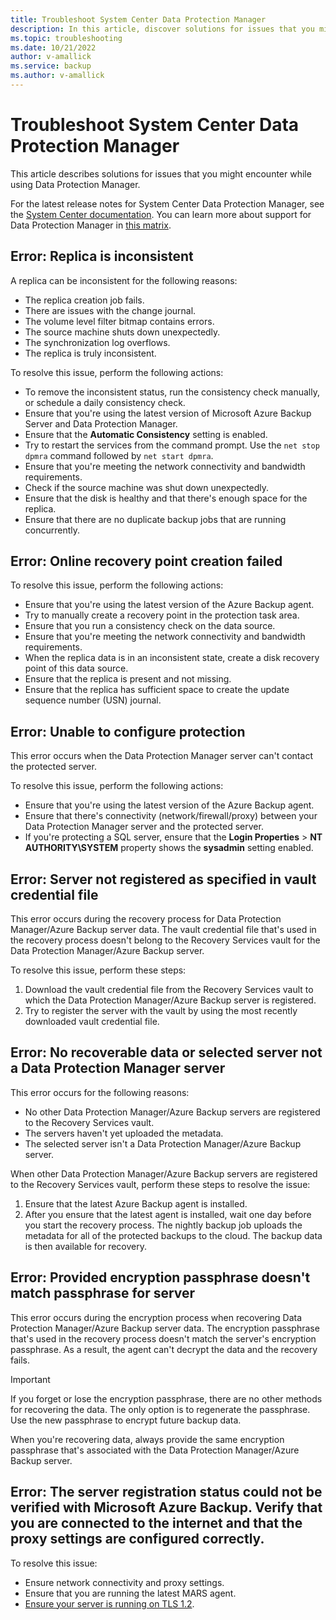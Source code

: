 ```yaml
---
title: Troubleshoot System Center Data Protection Manager
description: In this article, discover solutions for issues that you might encounter while using System Center Data Protection Manager.
ms.topic: troubleshooting
ms.date: 10/21/2022
author: v-amallick
ms.service: backup
ms.author: v-amallick
---
```


# Troubleshoot System Center Data Protection Manager

This article describes solutions for issues that you might encounter while using Data Protection Manager.

For the latest release notes for System Center Data Protection Manager, see the [System Center documentation](/system-center/dpm/dpm-release-notes). You can learn more about support for Data Protection Manager in [this matrix](/system-center/dpm/dpm-protection-matrix).

## Error: Replica is inconsistent

A replica can be inconsistent for the following reasons:

- The replica creation job fails.
- There are issues with the change journal.
- The volume level filter bitmap contains errors.
- The source machine shuts down unexpectedly.
- The synchronization log overflows.
- The replica is truly inconsistent.

To resolve this issue, perform the following actions:

- To remove the inconsistent status, run the consistency check manually, or schedule a daily consistency check.
- Ensure that you're using the latest version of Microsoft Azure Backup Server and Data Protection Manager.
- Ensure that the **Automatic Consistency** setting is enabled.
- Try to restart the services from the command prompt. Use the `net stop dpmra` command followed by `net start dpmra`.
- Ensure that you're meeting the network connectivity and bandwidth requirements.
- Check if the source machine was shut down unexpectedly.
- Ensure that the disk is healthy and that there's enough space for the replica.
- Ensure that there are no duplicate backup jobs that are running concurrently.

## Error: Online recovery point creation failed

To resolve this issue, perform the following actions:

- Ensure that you're using the latest version of the Azure Backup agent.
- Try to manually create a recovery point in the protection task area.
- Ensure that you run a consistency check on the data source.
- Ensure that you're meeting the network connectivity and bandwidth requirements.
- When the replica data is in an inconsistent state, create a disk recovery point of this data source.
- Ensure that the replica is present and not missing.
- Ensure that the replica has sufficient space to create the update sequence number (USN) journal.

## Error: Unable to configure protection

This error occurs when the Data Protection Manager server can't contact the protected server.

To resolve this issue, perform the following actions:

- Ensure that you're using the latest version of the Azure Backup agent.
- Ensure that there's connectivity (network/firewall/proxy) between your Data Protection Manager server and the protected server.
- If you're protecting a SQL server, ensure that the **Login Properties** > **NT AUTHORITY\SYSTEM** property shows the **sysadmin** setting enabled.

## Error: Server not registered as specified in vault credential file

This error occurs during the recovery process for Data Protection Manager/Azure Backup server data. The vault credential file that's used in the recovery process doesn't belong to the Recovery Services vault for the Data Protection Manager/Azure Backup server.

To resolve this issue, perform these steps:

1. Download the vault credential file from the Recovery Services vault to which the Data Protection Manager/Azure Backup server is registered.
2. Try to register the server with the vault by using the most recently downloaded vault credential file.

## Error: No recoverable data or selected server not a Data Protection Manager server

This error occurs for the following reasons:

- No other Data Protection Manager/Azure Backup servers are registered to the Recovery Services vault.
- The servers haven't yet uploaded the metadata.
- The selected server isn't a Data Protection Manager/Azure Backup server.

When other Data Protection Manager/Azure Backup servers are registered to the Recovery Services vault, perform these steps to resolve the issue:

1. Ensure that the latest Azure Backup agent is installed.
2. After you ensure that the latest agent is installed, wait one day before you start the recovery process. The nightly backup job uploads the metadata for all of the protected backups to the cloud. The backup data is then available for recovery.

## Error: Provided encryption passphrase doesn't match passphrase for server

This error occurs during the encryption process when recovering Data Protection Manager/Azure Backup server data. The encryption passphrase that's used in the recovery process doesn't match the server's encryption passphrase. As a result, the agent can't decrypt the data and the recovery fails.

> [!IMPORTANT]
> If you forget or lose the encryption passphrase, there are no other methods for recovering the data. The only option is to regenerate the passphrase. Use the new passphrase to encrypt future backup data.
>
> When you're recovering data, always provide the same encryption passphrase that's associated with the Data Protection Manager/Azure Backup server.
>

## Error: The server registration status could not be verified with Microsoft Azure Backup. Verify that you are connected to the internet and that the proxy settings are configured correctly.

To resolve this issue:

- Ensure network connectivity and proxy settings.
- Ensure that you are running the latest MARS agent.
- [Ensure your server is running on TLS 1.2](transport-layer-security.md).